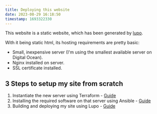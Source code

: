 ```yaml
---
title: Deploying this website
date: 2023-08-29 16:18:50
timestamp: 1693322330
---
```


This website is a static website, which has been generated by [lupo](https://github.com/davidpeach/lupo).

With it being static html, its hosting requirements are pretty basic:

- Small, inexpensive server (I'm using the smallest available server on Digital Ocean).
- Nginx installed on server.
- SSL certificate installed.

## 3 Steps to setup my site from scratch
1. Instantiate the new server using Terraform - [Guide](/2023/08/29/1693323393/setting-up-a-digital-ocean-droplet-for-a-lupo-website-with-terraform/)
2. Installing the required software on that server using Ansible - [Guide](/2023/08/29/1693327115/using-ansible-to-prepare-a-digital-ocean-droplet-to-host-a-static-website/)
3. Building and deploying my site using Lupo - [Guide](/2023/08/30/1693385086/lupo-static-site-generator/)



